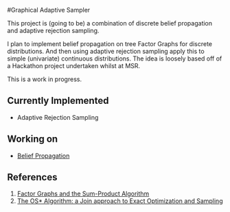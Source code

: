 #Graphical Adaptive Sampler

This project is (going to be) a combination of discrete belief propagation and adaptive rejection sampling.

I plan to implement belief propagation on tree Factor Graphs for discrete distributions. And then using adaptive rejection sampling apply this to simple (univariate) continuous distributions. The idea is loosely based off of a Hackathon project undertaken whilst at MSR.

This is a work in progress.

## Currently Implemented

- Adaptive Rejection Sampling

## Working on

- [Belief Propagation](GraphicalAdaptiveSampler/Graph/README.md)

## References

1. [Factor Graphs and the Sum-Product Algorithm](http://vision.unipv.it/IA2/Factor%20graphs%20and%20the%20sum-product%20algorithm.pdf)
2. [The OS\* Algorithm: a Join approach to Exact Optimization and Sampling](http://arxiv.org/pdf/1207.0742v1.pdf)
